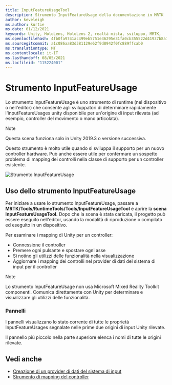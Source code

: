 ```yaml
---
title: InputFeatureUsageTool
description: Strumento InputFeatureUsage della documentazione in MRTK
author: keveleigh
ms.author: kurtie
ms.date: 01/12/2021
keywords: Unity, HoloLens, HoloLens 2, realtà mista, sviluppo, MRTK,
ms.openlocfilehash: 4fb0fa9741ac499eb5751e36295e31fa0cb355522d41937b8a19e48c260e9e6d
ms.sourcegitcommit: a1c086aa83d381129e62f9d8942f0fc889ffcab0
ms.translationtype: MT
ms.contentlocale: it-IT
ms.lasthandoff: 08/05/2021
ms.locfileid: "115224001"
---
```

# <a name="inputfeatureusage-tool"></a>Strumento InputFeatureUsage

Lo strumento InputFeatureUsage è uno strumento di runtime (nel dispositivo o nell'editor) che consente agli sviluppatori di determinare rapidamente l'inputFeatureUsages unity disponibile per un'origine di input rilevata (ad esempio, controller del movimento o mano articolata).

> [!NOTE]
> Questa scena funziona solo in Unity 2019.3 o versione successiva.

Questo strumento è molto utile quando si sviluppa il supporto per un nuovo controller hardware. Può anche essere utile per confermare un sospetto problema di mapping dei controlli nella classe di supporto per un controller esistente.

![Strumento InputFeatureUsage](../images/controller-mapping-tool/InputFeatureUsages.png)

## <a name="using-the-inputfeatureusage-tool"></a>Uso dello strumento InputFeatureUsage

Per iniziare a usare lo strumento InputFeatureUsage, passare a **MRTK/Tools/RuntimeTools/Tools/InputFeatureUsageTool** e aprire la **scena InputFeatureUsageTool.** Dopo che la scena è stata caricata, il progetto può essere eseguito nell'editor, usando la modalità di riproduzione o compilato ed eseguito in un dispositivo.

Per esaminare i mapping di Unity per un controller:

- Connessione il controller
- Premere ogni pulsante e spostare ogni asse
- Si notino gli utilizzi delle funzionalità nella visualizzazione
- Aggiornare i mapping dei controlli nel provider di dati del sistema di input per il controller

> [!NOTE]
> Lo strumento InputFeatureUsage non usa Microsoft Mixed Reality Toolkit componenti. Comunica direttamente con Unity per determinare e visualizzare gli utilizzi delle funzionalità.

### <a name="panels"></a>Pannelli

I pannelli visualizzano lo stato corrente di tutte le proprietà InputFeatureUsages segnalate nelle prime due origini di input Unity rilevate.

Il pannello più piccolo nella parte superiore elenca i nomi di tutte le origini rilevate.

## <a name="see-also"></a>Vedi anche

- [Creazione di un provider di dati del sistema di input](../input/create-data-provider.md)
- [Strumento di mapping del controller](controller-mapping-tool.md)
